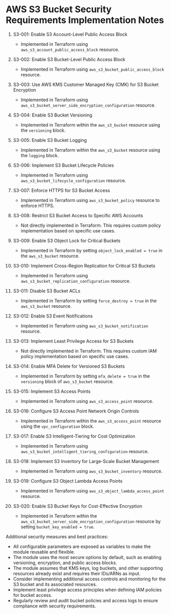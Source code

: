 # AWS S3 Bucket Security Requirements Implementation Notes

1. S3-001: Enable S3 Account-Level Public Access Block
   - Implemented in Terraform using `aws_s3_account_public_access_block` resource.

2. S3-002: Enable S3 Bucket-Level Public Access Block
   - Implemented in Terraform using `aws_s3_bucket_public_access_block` resource.

3. S3-003: Use AWS KMS Customer Managed Key (CMK) for S3 Bucket Encryption
   - Implemented in Terraform using `aws_s3_bucket_server_side_encryption_configuration` resource.

4. S3-004: Enable S3 Bucket Versioning
   - Implemented in Terraform within the `aws_s3_bucket` resource using the `versioning` block.

5. S3-005: Enable S3 Bucket Logging
   - Implemented in Terraform within the `aws_s3_bucket` resource using the `logging` block.

6. S3-006: Implement S3 Bucket Lifecycle Policies
   - Implemented in Terraform using `aws_s3_bucket_lifecycle_configuration` resource.

7. S3-007: Enforce HTTPS for S3 Bucket Access
   - Implemented in Terraform using `aws_s3_bucket_policy` resource to enforce HTTPS.

8. S3-008: Restrict S3 Bucket Access to Specific AWS Accounts
   - Not directly implemented in Terraform. This requires custom policy implementation based on specific use cases.

9. S3-009: Enable S3 Object Lock for Critical Buckets
   - Implemented in Terraform by setting `object_lock_enabled = true` in the `aws_s3_bucket` resource.

10. S3-010: Implement Cross-Region Replication for Critical S3 Buckets
    - Implemented in Terraform using `aws_s3_bucket_replication_configuration` resource.

11. S3-011: Disable S3 Bucket ACLs
    - Implemented in Terraform by setting `force_destroy = true` in the `aws_s3_bucket` resource.

12. S3-012: Enable S3 Event Notifications
    - Implemented in Terraform using `aws_s3_bucket_notification` resource.

13. S3-013: Implement Least Privilege Access for S3 Buckets
    - Not directly implemented in Terraform. This requires custom IAM policy implementation based on specific use cases.

14. S3-014: Enable MFA Delete for Versioned S3 Buckets
    - Implemented in Terraform by setting `mfa_delete = true` in the `versioning` block of `aws_s3_bucket` resource.

15. S3-015: Implement S3 Access Points
    - Implemented in Terraform using `aws_s3_access_point` resource.

16. S3-016: Configure S3 Access Point Network Origin Controls
    - Implemented in Terraform within the `aws_s3_access_point` resource using the `vpc_configuration` block.

17. S3-017: Enable S3 Intelligent-Tiering for Cost Optimization
    - Implemented in Terraform using `aws_s3_bucket_intelligent_tiering_configuration` resource.

18. S3-018: Implement S3 Inventory for Large-Scale Bucket Management
    - Implemented in Terraform using `aws_s3_bucket_inventory` resource.

19. S3-019: Configure S3 Object Lambda Access Points
    - Implemented in Terraform using `aws_s3_object_lambda_access_point` resource.

20. S3-020: Enable S3 Bucket Keys for Cost-Effective Encryption
    - Implemented in Terraform within the `aws_s3_bucket_server_side_encryption_configuration` resource by setting `bucket_key_enabled = true`.

Additional security measures and best practices:
- All configurable parameters are exposed as variables to make the module reusable and flexible.
- The module uses the most secure options by default, such as enabling versioning, encryption, and public access blocks.
- The module assumes that KMS keys, log buckets, and other supporting resources already exist and requires their IDs/ARNs as input.
- Consider implementing additional access controls and monitoring for the S3 bucket and its associated resources.
- Implement least privilege access principles when defining IAM policies for bucket access.
- Regularly review and audit bucket policies and access logs to ensure compliance with security requirements.